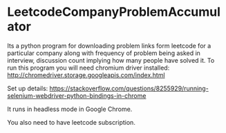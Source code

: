 # LeetcodeCompanyProblemAccumulator

Its a python program for downloading problem links form leetcode for a particular company along with frequency of problem being asked in interview, discussion count implying how many people have solved it.
To run this program you will need chromium driver installed: http://chromedriver.storage.googleapis.com/index.html


Set up details:
https://stackoverflow.com/questions/8255929/running-selenium-webdriver-python-bindings-in-chrome

It runs in headless mode in Google Chrome.

You also need to have leetcode subscription.



